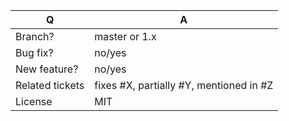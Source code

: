 | Q               | A
| --------------- | -----
| Branch?         | master or 1.x <!-- see the comment below -->
| Bug fix?        | no/yes
| New feature?    | no/yes
| Related tickets | fixes #X, partially #Y, mentioned in #Z
| License         | MIT

<!--
 - Bug fixes must be submitted against the master branch
 - Features and deprecations must be submitted against the 1.x branch
-->
